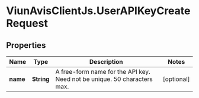 # ViunAvisClientJs.UserAPIKeyCreateRequest

## Properties

| Name     | Type       | Description                                                              | Notes      |
| -------- | ---------- | ------------------------------------------------------------------------ | ---------- |
| **name** | **String** | A free-form name for the API key. Need not be unique. 50 characters max. | [optional] |
